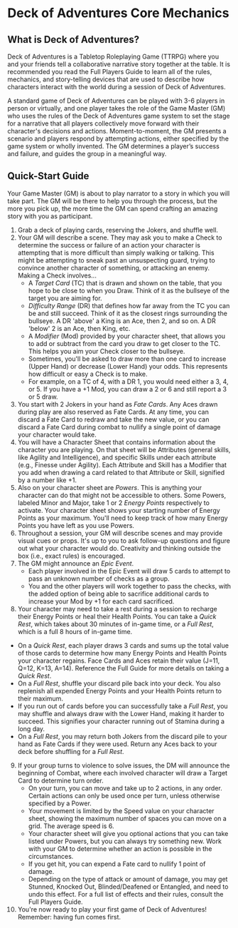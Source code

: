 # Deck of Adventures Core Mechanics

## What is Deck of Adventures? 

Deck of Adventures is a Tabletop Roleplaying Game (TTRPG) where you and your friends tell a collaborative narrative story together at the table. It is recommended you read the Full Players Guide to learn all of the rules, mechanics, and story-telling devices that are used to describe how characters interact with the world during a session of Deck of Adventures. 

A standard game of Deck of Adventures can be played with 3-6 players in person or virtually, and one player takes the role of the Game Master (GM) who uses the rules of the Deck of Adventures game system to set the stage
for a narrative that all players collectively move forward with their character's decisions and actions. Moment-to-moment, the GM
presents a scenario and players respond by attempting actions, either specified by the
game system or wholly invented. The GM determines a player’s success and failure, and
guides the group in a meaningful way.

## Quick-Start Guide

Your Game Master (GM) is about to play narrator to a story in which you will take part.
The GM will be there to help you through the process, but the more you pick up, the
more time the GM can spend crafting an amazing story with you as participant.

1. Grab a deck of playing cards, reserving the Jokers, and shuffle well.
2. Your GM will describe a scene. They may ask you to make a Check to determine the success or failure of an action your character is attempting that is more difficult than simply walking or talking. This might be attempting to sneak past an unsuspecting guard, trying to convince another character of something, or attacking an enemy. Making a Check involves...
   - A *Target Card* (TC) that is drawn and shown on the table, that you hope to be close to when you Draw. Think of it as the bullseye of the target you are aiming for.
   - *Difficulty Range* (DR) that defines how far away from the TC you can be and still
     succeed. Think of it as the closest rings surrounding the bullseye. A DR 'above' a 
     King is an Ace, then 2, and so on. A DR 'below' 2 is an Ace, then King, etc.
   - A *Modifier* (Mod) provided by your character sheet, that allows you to add or 
     subtract
     from the card you draw to get closer to the TC. This helps you aim your Check closer to the bullseye.
   - Sometimes, you'll be asked to draw more than one card to increase (Upper Hand) or 
     decrease (Lower Hand) your odds. This represents how difficult or easy a Check is to make.
   - For example, on a TC of 4, with a DR 1, you would need either a 3, 4, or 5. If you 
     have a +1 Mod, you can draw a 2 or 6 and still report a 3 or 5 draw.
3. You start with 2 Jokers in your hand as *Fate Cards*. Any Aces drawn during play are 
also reserved as Fate Cards. At any time, you can discard a Fate Card to redraw and take the new 
value, or you can discard a Fate Card during combat to nullify a single point of damage your character would take.
4. You will have a Character Sheet that contains information about the character you are playing. On that sheet will be Attributes (general skills, like Agility and
Intelligence), and specific Skills under each attribute (e.g., Finesse under Agility).
Each Attribute and Skill has a Modifier that you add when drawing a card related to that
Attribute or Skill, signified by a number like +1.
5. Also on your character sheet are *Powers*. This is anything your character can do
that might not be accessible to others. Some Powers, labeled Minor and Major, take 1 or
2 *Energy Points* respectively to activate. Your character sheet shows your starting number of Energy Points as your
maximum. You'll need to keep track of how many Energy Points you have left as you use Powers.
6. Throughout a session, your GM will describe scenes and may provide visual cues or props. It's up to you to ask follow-up questions and figure
out what your character would do. Creativity and thinking outside the box (i.e., exact
rules) is encouraged.
7. The GM might announce an *Epic Event*.
   - Each player involved in the Epic Event will draw 5 cards to attempt to pass an unknown number of checks as a group.
   - You and the other players will work together to pass the checks, with the added
     option of being able to sacrifice additional cards to increase your Mod by +1 for
     each card sacrificed.
8. Your character may need to take a rest during a session to recharge their Energy Points or heal their Health Points. You can take a *Quick Rest*, which takes about 30 minutes of in-game time, or a *Full Rest*, which is a full 8 hours of in-game time. 
  - On a *Quick Rest*, each player draws 3 cards and sums up the total value of those cards to determine how many Energy Points and Health Points your character regains. Face Cards and Aces retain their value (J=11, Q=12, K=13, A=14). Reference the Full Guide for more details on taking a *Quick Rest*.
  - On a *Full Rest*, shuffle your discard pile back into your deck. You also replenish all expended Energy Points and your Health Points return to their maximum. 
   - If you run out of cards before you can successfully take a *Full Rest*, you may shuffle and always draw with 
     the Lower Hand, making it harder to succeed. This signifies your character running out of Stamina during a long day. 
   - On a *Full Rest*, you may return both Jokers from the discard pile to your hand as Fate Cards if they were used. Return any Aces back to your deck before shuffling for a *Full Rest*.
9. If your group turns to violence to solve issues, the DM will announce the beginning 
of Combat, where each involved character will draw a Target Card to determine turn order.
   - On your turn, you can move and take up to 2 actions, in any order. Certain actions can only be used once per turn, unless otherwise specified by a Power.
   - Your movement is limited by the Speed value on your character sheet, showing the
     maximum number of spaces you can move on a grid. The average speed is 6. 
   - Your character sheet will give you optional actions that you can take listed under Powers, but you can
     always try something new. Work with your GM to determine whether an action is possible in the circumstances. 
   - If you get hit, you can expend a Fate card to nullify 1 point of damage.
   - Depending on the type of attack or amount of damage, you may get Stunned, Knocked
     Out, Blinded/Deafened or Entangled, and need to undo this effect. For a full list of effects and their rules, consult the Full Players Guide.
10. You're now ready to play your first game of Deck of Adventures! Remember: having fun comes first.
